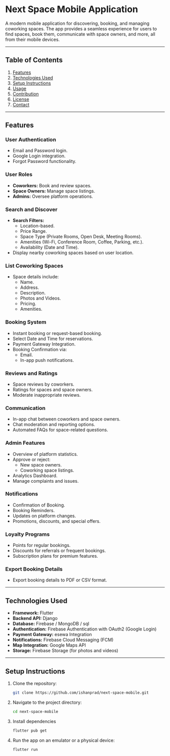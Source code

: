 # Next Space Mobile Application

A modern mobile application for discovering, booking, and managing coworking spaces. The app provides a seamless experience for users to find spaces, book them, communicate with space owners, and more, all from their mobile devices.

---

## Table of Contents

1. [Features](#features)
2. [Technologies Used](#technologies-used)
3. [Setup Instructions](#setup-instructions)
4. [Usage](#usage)
5. [Contribution](#contribution)
6. [License](#license)
7. [Contact](#contact)

---

## Features

### User Authentication
- Email and Password login.
- Google Login integration.
- Forgot Password functionality.

### User Roles
- **Coworkers:** Book and review spaces.
- **Space Owners:** Manage space listings.
- **Admins:** Oversee platform operations.

### Search and Discover
- **Search Filters:**
  - Location-based.
  - Price Range.
  - Space Type (Private Rooms, Open Desk, Meeting Rooms).
  - Amenities (Wi-Fi, Conference Room, Coffee, Parking, etc.).
  - Availability (Date and Time).
- Display nearby coworking spaces based on user location.

### List Coworking Spaces
- Space details include:
  - Name.
  - Address.
  - Description.
  - Photos and Videos.
  - Pricing.
  - Amenities.

### Booking System
- Instant booking or request-based booking.
- Select Date and Time for reservations.
- Payment Gateway Integration.
- Booking Confirmation via:
  - Email.
  - In-app push notifications.

### Reviews and Ratings
- Space reviews by coworkers.
- Ratings for spaces and space owners.
- Moderate inappropriate reviews.

### Communication
- In-app chat between coworkers and space owners.
- Chat moderation and reporting options.
- Automated FAQs for space-related questions.

### Admin Features
- Overview of platform statistics.
- Approve or reject:
  - New space owners.
  - Coworking space listings.
- Analytics Dashboard.
- Manage complaints and issues.

### Notifications
- Confirmation of Booking.
- Booking Reminders.
- Updates on platform changes.
- Promotions, discounts, and special offers.

### Loyalty Programs
- Points for regular bookings.
- Discounts for referrals or frequent bookings.
- Subscription plans for premium features.

### Export Booking Details
- Export booking details to PDF or CSV format.

---

## Technologies Used

- **Framework:** Flutter
- **Backend API:** Django
- **Database:** Firebase / MongoDB / sql
- **Authentication:** Firebase Authentication with OAuth2 (Google Login)
- **Payment Gateway:** esewa Integration
- **Notifications:** Firebase Cloud Messaging (FCM)
- **Map Integration:** Google Maps API
- **Storage:** Firebase Storage (for photos and videos)

---

## Setup Instructions

1. Clone the repository:
   ```bash
   git clone https://github.com/ishanprad/next-space-mobile.git
   
2. Navigate to the project directory:
   ```bash
   cd next-space-mobile
   
3. Install dependencies
   ```bash
   flutter pub get
4. Run the app on an emulator or a physical device:
   ```bash
   flutter run

